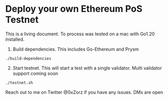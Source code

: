 # Deploy your own Ethereum PoS Testnet

This is a living document. To process was tested on a mac with Go1.20 installed.

1. Build dependencies. This includes Go-Ethereum and Prysm
```
./build-dependencies
```

2. Start testnet. This will start a test with a single validator. Multi validator support coming soon
```
./testnet.sh
```

Reach out to me on Twitter @0xZorz if you have any issues. DMs are open